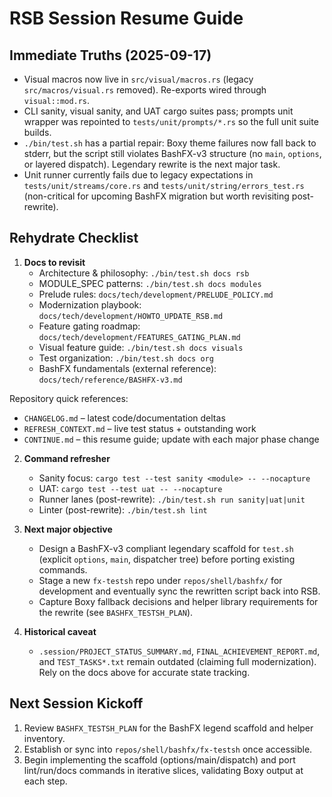 # RSB Session Resume Guide

## Immediate Truths (2025-09-17)
- Visual macros now live in `src/visual/macros.rs` (legacy `src/macros/visual.rs`
  removed). Re-exports wired through `visual::mod.rs`.
- CLI sanity, visual sanity, and UAT cargo suites pass; prompts unit wrapper was
  repointed to `tests/unit/prompts/*.rs` so the full unit suite builds.
- `./bin/test.sh` has a partial repair: Boxy theme failures now fall back to
  stderr, but the script still violates BashFX-v3 structure (no `main`,
  `options`, or layered dispatch). Legendary rewrite is the next major task.
- Unit runner currently fails due to legacy expectations in
  `tests/unit/streams/core.rs` and `tests/unit/string/errors_test.rs` (non-critical
  for upcoming BashFX migration but worth revisiting post-rewrite).

## Rehydrate Checklist
1. **Docs to revisit**
   - Architecture & philosophy: `./bin/test.sh docs rsb`
   - MODULE_SPEC patterns: `./bin/test.sh docs modules`
   - Prelude rules: `docs/tech/development/PRELUDE_POLICY.md`
   - Modernization playbook: `docs/tech/development/HOWTO_UPDATE_RSB.md`
   - Feature gating roadmap: `docs/tech/development/FEATURES_GATING_PLAN.md`
   - Visual feature guide: `./bin/test.sh docs visuals`
   - Test organization: `./bin/test.sh docs org`
   - BashFX fundamentals (external reference): `docs/tech/reference/BASHFX-v3.md`

Repository quick references:
- `CHANGELOG.md` – latest code/documentation deltas
- `REFRESH_CONTEXT.md` – live test status + outstanding work
- `CONTINUE.md` – this resume guide; update with each major phase change

2. **Command refresher**
   - Sanity focus: `cargo test --test sanity <module> -- --nocapture`
   - UAT: `cargo test --test uat -- --nocapture`
   - Runner lanes (post-rewrite): `./bin/test.sh run sanity|uat|unit`
   - Linter (post-rewrite): `./bin/test.sh lint`

3. **Next major objective**
   - Design a BashFX-v3 compliant legendary scaffold for `test.sh` (explicit
     `options`, `main`, dispatcher tree) before porting existing commands.
   - Stage a new `fx-testsh` repo under `repos/shell/bashfx/` for development and
     eventually sync the rewritten script back into RSB.
   - Capture Boxy fallback decisions and helper library requirements for the
     rewrite (see `BASHFX_TESTSH_PLAN`).

4. **Historical caveat**
   - `.session/PROJECT_STATUS_SUMMARY.md`, `FINAL_ACHIEVEMENT_REPORT.md`, and
     `TEST_TASKS*.txt` remain outdated (claiming full modernization). Rely on the
     docs above for accurate state tracking.

## Next Session Kickoff
1. Review `BASHFX_TESTSH_PLAN` for the BashFX legend scaffold and helper inventory.
2. Establish or sync into `repos/shell/bashfx/fx-testsh` once accessible.
3. Begin implementing the scaffold (options/main/dispatch) and port lint/run/docs
   commands in iterative slices, validating Boxy output at each step.
